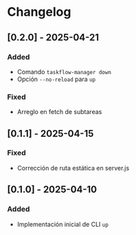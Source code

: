 # Changelog

## [0.2.0] - 2025-04-21
### Added
- Comando `taskflow-manager down`
- Opción `--no-reload` para `up`

### Fixed
- Arreglo en fetch de subtareas

## [0.1.1] - 2025-04-15
### Fixed
- Corrección de ruta estática en server.js

## [0.1.0] - 2025-04-10
### Added
- Implementación inicial de CLI `up`